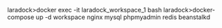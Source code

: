 laradock>docker exec -it laradock_workspace_1 bash
laradock>docker-compose up -d workspace nginx mysql phpmyadmin redis beanstalkd